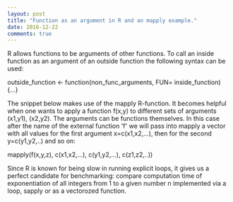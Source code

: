 ```yaml
---
layout: post
title: "Function as an argument in R and an mapply example."
date: 2016-12-22
comments: true
---
```


R allows functions to be arguments of other functions. To call an inside function as an argument of an outside function the following syntax can be used:

outside_function <- function(non_func_arguments, FUN= inside_function){...}

The snippet below makes use of the mapply R-function. It becomes helpful when one wants to apply a function f(x,y) to different sets of arguments (x1,y1), (x2,y2). The arguments can be functions themselves. In this case after the name of the external function 'f' we will pass into mapply a vector with all values for the first argument x=c(x1,x2,...), then for the second y=c(y1,y2,..) and so on:

mapply(f(x,y,z),
       c(x1,x2,...),
       c(y1,y2,...),
       c(z1,z2,..))

Since R is known for being slow in running explicit loops, it gives us a perfect candidate for benchmarking: compare computation time of
exponentiation of all  integers from 1 to a given number n implemented via a loop, sapply or as a vectorozed function.

<script src="https://gist.github.com/elizavetasemenova/91e429c6d824ddcbf2d7ec18fa19e954.js"></script>
